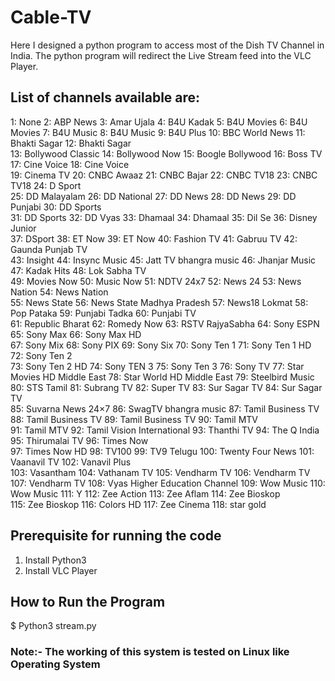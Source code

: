 # Cable-TV
Here I designed a python program to access most of the Dish TV Channel in India. The python program will redirect the Live Stream feed into the VLC Player.

## List of channels available are: 

1: None                    2: ABP News                3: Amar Ujala             4: B4U Kadak               5: B4U Movies              6: B4U Movies              7: B4U Music               8: B4U Music               9: B4U Plus               10: BBC World News         11: Bhakti Sagar           12: Bhakti Sagar          
13: Bollywood Classic      14: Bollywood Now          15: Boogle Bollywood      16: Boss TV                17: Cine Voice             18: Cine Voice            
19: Cinema TV              20: CNBC Awaaz             21: CNBC Bajar            22: CNBC TV18              23: CNBC TV18              24: D Sport               
25: DD Malayalam           26: DD National            27: DD News               28: DD News                29: DD Punjabi             30: DD Sports             
31: DD Sports              32: DD Vyas                33: Dhamaal               34: Dhamaal                35: Dil Se                 36: Disney Junior         
37: DSport                 38: ET Now                 39: ET Now                40: Fashion TV             41: Gabruu TV              42: Gaunda Punjab TV      
43: Insight                44: Insync Music           45: Jatt TV bhangra music 46: Jhanjar Music          47: Kadak Hits             48: Lok Sabha TV          
49: Movies Now             50: Music Now              51: NDTV 24x7             52: News 24                53: News Nation            54: News Nation           
55: News State             56: News State Madhya Pradesh 57: News18 Lokmat      58: Pop Pataka             59: Punjabi Tadka          60: Punjabi TV            
61: Republic Bharat        62: Romedy Now             63: RSTV RajyaSabha       64: Sony ESPN              65: Sony Max               66: Sony Max HD           
67: Sony Mix               68: Sony PIX               69: Sony Six              70: Sony Ten 1             71: Sony Ten 1 HD          72: Sony Ten 2            
73: Sony Ten 2 HD          74: Sony TEN 3             75: Sony Ten 3            76: Sony TV                77: Star Movies HD Middle East 78: Star World HD Middle East
79: Steelbird Music        80: STS Tamil              81: Subrang TV            82: Super TV               83: Sur Sagar TV           84: Sur Sagar TV          
85: Suvarna News 24×7      86: SwagTV bhangra music   87: Tamil Business TV     88: Tamil Business TV      89: Tamil Business TV      90: Tamil MTV             
91: Tamil MTV              92: Tamil Vision International 93: Thanthi TV        94: The Q India            95: Thirumalai TV          96: Times Now             
97: Times Now HD           98: TV100                  99: TV9 Telugu            100: Twenty Four News      101: Vaanavil TV           102: Vanavil Plus         
103: Vasantham             104: Vathanam TV           105: Vendharm TV          106: Vendharm TV           107: Vendharm TV           108: Vyas Higher Education Channel
109: Wow Music             110: Wow Music             111: Y                    112: Zee Action            113: Zee Aflam             114: Zee Bioskop          
115: Zee Bioskop           116: Colors HD             117: Zee Cinema           118: star gold

## Prerequisite for running the code
1. Install Python3
2. Install VLC Player

## How to Run the Program
$ Python3 stream.py


### Note:- The working of this system is tested on Linux like Operating System
